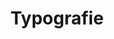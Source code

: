 ---
layout: component.njk
tags: 
    - lean_components_it
key: typography-lean_it
title: Typografie
parent: basics-lean_it
image: mobile/overview/typography.webp
keywords: typografie, titel, text, fliesstext
order: 50
availablelanguages: 
    - de
    - en
---